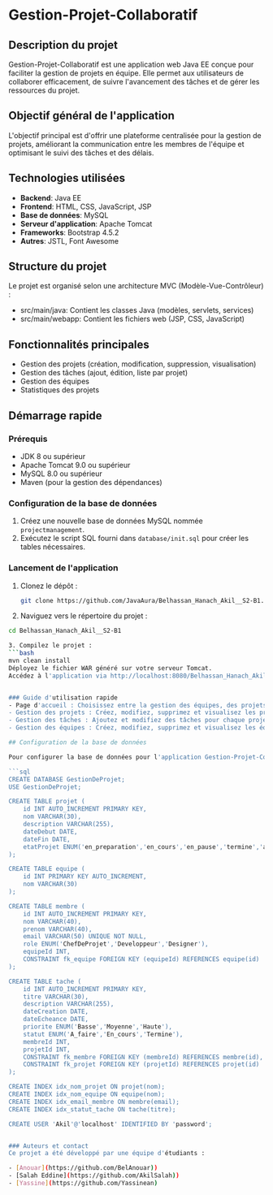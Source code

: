 # Gestion-Projet-Collaboratif

## Description du projet
Gestion-Projet-Collaboratif est une application web Java EE conçue pour faciliter la gestion de projets en équipe. Elle permet aux utilisateurs de collaborer efficacement, de suivre l'avancement des tâches et de gérer les ressources du projet.

## Objectif général de l'application
L'objectif principal est d'offrir une plateforme centralisée pour la gestion de projets, améliorant la communication entre les membres de l'équipe et optimisant le suivi des tâches et des délais.

## Technologies utilisées
- **Backend**: Java EE
- **Frontend**: HTML, CSS, JavaScript, JSP
- **Base de données**: MySQL
- **Serveur d'application**: Apache Tomcat
- **Frameworks**: Bootstrap 4.5.2
- **Autres**: JSTL, Font Awesome

## Structure du projet
Le projet est organisé selon une architecture MVC (Modèle-Vue-Contrôleur) :
+ src/main/java: Contient les classes Java (modèles, servlets, services)
+ src/main/webapp: Contient les fichiers web (JSP, CSS, JavaScript)
## Fonctionnalités principales
- Gestion des projets (création, modification, suppression, visualisation)
- Gestion des tâches (ajout, édition, liste par projet)
- Gestion des équipes
- Statistiques des projets

## Démarrage rapide

### Prérequis
- JDK 8 ou supérieur
- Apache Tomcat 9.0 ou supérieur
- MySQL 8.0 ou supérieur
- Maven (pour la gestion des dépendances)

### Configuration de la base de données
1. Créez une nouvelle base de données MySQL nommée `projectmanagement`.
2. Exécutez le script SQL fourni dans `database/init.sql` pour créer les tables nécessaires.

### Lancement de l'application
1. Clonez le dépôt :
   ```bash
   git clone https://github.com/JavaAura/Belhassan_Hanach_Akil__S2-B1.git

2. Naviguez vers le répertoire du projet :
```bash
cd Belhassan_Hanach_Akil__S2-B1

3. Compilez le projet :
```bash
mvn clean install
Déployez le fichier WAR généré sur votre serveur Tomcat.
Accédez à l'application via http://localhost:8080/Belhassan_Hanach_Akil__S2-B1


### Guide d'utilisation rapide
- Page d'accueil : Choisissez entre la gestion des équipes, des projets ou des tâches.
- Gestion des projets : Créez, modifiez, supprimez et visualisez les projets.
- Gestion des tâches : Ajoutez et modifiez des tâches pour chaque projet.
- Gestion des équipes : Créez, modifiez, supprimez et visualisez les équipes et les membres de l'équipe.

## Configuration de la base de données

Pour configurer la base de données pour l'application Gestion-Projet-Collaboratif, exécutez le script SQL suivant :

```sql
CREATE DATABASE GestionDeProjet;
USE GestionDeProjet;

CREATE TABLE projet (
    id INT AUTO_INCREMENT PRIMARY KEY,
    nom VARCHAR(30),
    description VARCHAR(255),
    dateDebut DATE,
    dateFin DATE,
    etatProjet ENUM('en_preparation','en_cours','en_pause','termine','annule')
);

CREATE TABLE equipe (
    id INT PRIMARY KEY AUTO_INCREMENT,
    nom VARCHAR(30)
);

CREATE TABLE membre (
    id INT AUTO_INCREMENT PRIMARY KEY,
    nom VARCHAR(40),
    prenom VARCHAR(40),
    email VARCHAR(50) UNIQUE NOT NULL,
    role ENUM('ChefDeProjet','Developpeur','Designer'),
    equipeId INT,
    CONSTRAINT fk_equipe FOREIGN KEY (equipeId) REFERENCES equipe(id)
);

CREATE TABLE tache (
    id INT AUTO_INCREMENT PRIMARY KEY,
    titre VARCHAR(30),
    description VARCHAR(255),
    dateCreation DATE,
    dateEcheance DATE,
    priorite ENUM('Basse','Moyenne','Haute'),
    statut ENUM('A_faire','En_cours','Termine'),
    membreId INT,
    projetId INT,
    CONSTRAINT fk_membre FOREIGN KEY (membreId) REFERENCES membre(id),
    CONSTRAINT fk_projet FOREIGN KEY (projetId) REFERENCES projet(id)
);

CREATE INDEX idx_nom_projet ON projet(nom);
CREATE INDEX idx_nom_equipe ON equipe(nom);
CREATE INDEX idx_email_membre ON membre(email);
CREATE INDEX idx_statut_tache ON tache(titre);

CREATE USER 'Akil'@'localhost' IDENTIFIED BY 'password';


### Auteurs et contact
Ce projet a été développé par une équipe d'étudiants :

- [Anouar](https://github.com/BelAnouar))
- [Salah Eddine](https://github.com/AkilSalah))
- [Yassine](https://github.com/Yassinean)
